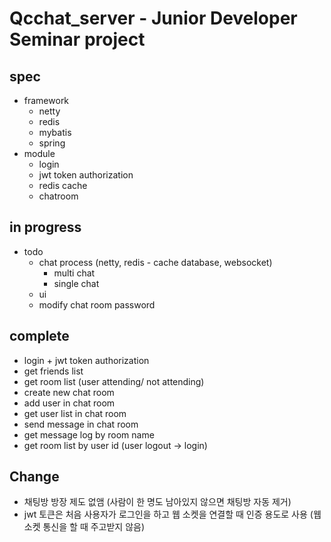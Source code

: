 # Qcchat_server - Junior Developer Seminar project 
## spec
- framework
  - netty
  - redis
  - mybatis
  - spring
- module
  - login
  - jwt token authorization
  - redis cache
  - chatroom 
  
## in progress

- todo
  - chat process (netty, redis - cache database, websocket)
    - multi chat
    - single chat
  - ui 
  - modify chat room password
  
## complete
- login + jwt token authorization 
- get friends list 
- get room list (user attending/ not attending)
- create new chat room
- add user in chat room 
- get user list in chat room 
- send message in chat room 
- get message log by room name
- get room list by user id (user logout -> login)

## Change
- 채팅방 방장 제도 없앰 (사람이 한 명도 남아있지 않으면 채팅방 자동 제거)
- jwt 토큰은 처음 사용자가 로그인을 하고 웹 소켓을 연결할 때 인증 용도로 사용 (웹 소켓 통신을 할 때 주고받지 않음)
